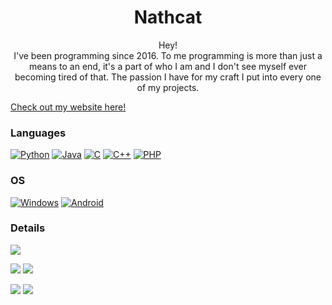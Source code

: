 <h1 align="center">Nathcat</h1>

<p align="center">
Hey!<br>
I've been programming since 2016. To me programming is more than just a means to an end, it's a part of who I am and I don't see myself ever becoming tired of that. The passion I have for my craft I put into every one of my projects.
</p>

[Check out my website here!](!https://nathcat.net)

### Languages
[![Python](https://img.shields.io/badge/Python-3776AB?style=for-the-badge&logo=python&logoColor=white)](https://github.com/Nathcat)
[![Java](https://img.shields.io/badge/Java-ED8B00?style=for-the-badge&logo=java&logoColor=white)](https://github.com/Nathcat)
[![C](https://img.shields.io/badge/C-00599C?style=for-the-badge&logo=c&logoColor=white)](https://github.com/Nathcat)
[![C++](https://img.shields.io/badge/C%2B%2B-00599C?style=for-the-badge&logo=c%2B%2B&logoColor=white)](https://github.com/Nathcat)
[![PHP](https://img.shields.io/badge/PHP-777BB4?style=for-the-badge&logo=php&logoColor=white)](https://github.com/Nathcat)

### OS
[![Windows](https://img.shields.io/badge/Windows-0078D6?style=for-the-badge&logo=windows&logoColor=white)](https://github.com/Nathcat/Nathcat)
[![Android](https://img.shields.io/badge/Android-3DDC84?style=for-the-badge&logo=android&logoColor=white)](https://github.com/Nathcat/Nathcat)

### Details
![](http://github-profile-summary-cards.vercel.app/api/cards/profile-details?username=Nathcat&theme=github_dark)

![](http://github-profile-summary-cards.vercel.app/api/cards/repos-per-language?username=Nathcat&theme=github_dark)
![](http://github-profile-summary-cards.vercel.app/api/cards/most-commit-language?username=Nathcat&theme=github_dark)

![](http://github-profile-summary-cards.vercel.app/api/cards/stats?username=Nathcat&theme=github_dark)
![](http://github-profile-summary-cards.vercel.app/api/cards/productive-time?username=Nathcat&theme=github_dark&utcOffset=8) 
